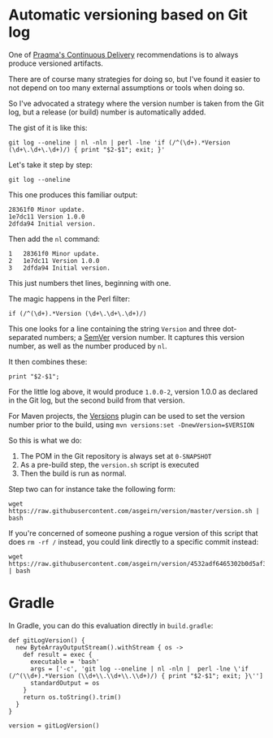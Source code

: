 # Automatic versioning based on Git log

One of [Praqma's Continuous Delivery](http://www.praqma.com/training/code-kickstart/) recommendations 
is to always produce versioned artifacts.

There are of course many strategies for doing so, but I've found it easier to not depend on too many 
external assumptions or tools when doing so.

So I've advocated a strategy where the version number is taken from the Git log, but a release (or build)
number is automatically added.

The gist of it is like this:

    git log --oneline | nl -nln | perl -lne 'if (/^(\d+).*Version (\d+\.\d+\.\d+)/) { print "$2-$1"; exit; }'

Let's take it step by step:

    git log --oneline

This one produces this familiar output:

    28361f0 Minor update.
    1e7dc11 Version 1.0.0
    2dfda94 Initial version.

Then add the `nl` command:

    1   28361f0 Minor update.
    2   1e7dc11 Version 1.0.0
    3   2dfda94 Initial version.

This just numbers thet lines, beginning with one.

The magic happens in the Perl filter:

    if (/^(\d+).*Version (\d+\.\d+\.\d+)/)

This one looks for a line containing the string `Version` and three dot-separated numbers; a [SemVer](http://semver.org/) version number.  It captures this version number, as well as the number produced by `nl`.

It then combines these:

    print "$2-$1";

For the little log above, it would produce `1.0.0-2`, version 1.0.0 as declared in the Git log, but the second build from that version.

For Maven projects, the [Versions](http://www.mojohaus.org/versions-maven-plugin/) plugin can be used to set the version number prior to the build, using `mvn versions:set -DnewVersion=$VERSION`

So this is what we do:

1. The POM in the Git repository is always set at `0-SNAPSHOT`
2. As a pre-build step, the `version.sh` script is executed
3. Then the build is run as normal.

Step two can for instance take the following form:

    wget https://raw.githubusercontent.com/asgeirn/version/master/version.sh | bash

If you're concerned of someone pushing a rogue version of this script that does `rm -rf /` instead, you could link directly to a specific commit instead:

    wget https://raw.githubusercontent.com/asgeirn/version/4532adf6465302b0d5af39f26dcaca8cb19bfd42/version.sh | bash

# Gradle

In Gradle, you can do this evaluation directly in `build.gradle`:

    def gitLogVersion() {
      new ByteArrayOutputStream().withStream { os ->
        def result = exec {
          executable = 'bash'
          args = ['-c', 'git log --oneline | nl -nln |  perl -lne \'if (/^(\\d+).*Version (\\d+\\.\\d+\\.\\d+)/) { print "$2-$1"; exit; }\'']
          standardOutput = os
        }
        return os.toString().trim()
      }
    }

    version = gitLogVersion()
